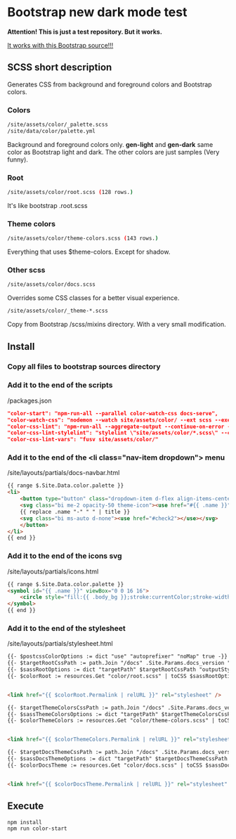 
# Bootstrap new dark mode test

**Attention! This is just a test repository. But it works.**

[It works with this Bootstrap source!!!](https://github.com/twbs/bootstrap/tree/new-masthead-darkmode)

## SCSS short description

Generates CSS from background and foreground colors and Bootstrap colors.


### Colors

```bash
/site/assets/color/_palette.scss
/site/data/color/palette.yml
```

Background and foreground colors only. **gen-light** and **gen-dark** same color as Bootstrap light and dark. The other colors are just samples (Very funny).

### Root

```bash
/site/assets/color/root.scss (128 rows.)
```

It's like bootstrap .root.scss

### Theme colors

```bash
/site/assets/color/theme-colors.scss (143 rows.)
```

Everything that uses $theme-colors. Except for shadow.

### Other scss

```bash
/site/assets/color/docs.scss
```

Overrides some CSS classes for a better visual experience.

```bash
/site/assets/color/_theme-*.scss
```

Copy from Bootstrap /scss/mixins directory. With a very small modification.

## Install

### Copy all files to bootstrap sources directory

### Add it to the end of the scripts

/packages.json

```json
"color-start": "npm-run-all --parallel color-watch-css docs-serve",
"color-watch-css": "nodemon --watch site/assets/color/ --ext scss --exec \"npm run color-css-lint\"",
"color-css-lint": "npm-run-all --aggregate-output --continue-on-error --parallel color-css-lint-*",
"color-css-lint-stylelint": "stylelint \"site/assets/color/*.scss\" --cache --cache-location .cache/.stylelintcache --rd -i site/assest/color-themes/*",
"color-css-lint-vars": "fusv site/assets/color/"
```

### Add it to the end of the &lt;li class="nav-item dropdown"&gt; menu

/site/layouts/partials/docs-navbar.html

```html
{{ range $.Site.Data.color.palette }}
<li>
    <button type="button" class="dropdown-item d-flex align-items-center active" data-bs-theme-value="{{ .name }}">
    <svg class="bi me-2 opacity-50 theme-icon"><use href="#{{ .name }}"></use></svg>
    {{ replace .name "-" " " | title }}
    <svg class="bi ms-auto d-none"><use href="#check2"></use></svg>
    </button>
</li>
{{ end }}
```

### Add it to the end of the icons svg

/site/layouts/partials/icons.html

```html
{{ range $.Site.Data.color.palette }}
<symbol id="{{ .name }}" viewBox="0 0 16 16">
    <circle style="fill:{{ .body_bg }};stroke:currentColor;stroke-width:1;stroke-miterlimit:4;stroke-dasharray:none;stroke-opacity:1" cx="8" cy="8" r="7.5" />
</symbol>
{{ end }}
```

### Add it to the end of the stylesheet

/site/layouts/partials/stylesheet.html

```html
{{- $postcssColorOptions := dict "use" "autoprefixer" "noMap" true -}}
{{- $targetRootCssPath := path.Join "/docs" .Site.Params.docs_version "assets/color/color.root.css" -}}
{{- $sassRootOptions := dict "targetPath" $targetRootCssPath "outputStyle" "expanded" "precision" 6 -}}
{{- $colorRoot := resources.Get "color/root.scss" | toCSS $sassRootOptions | postCSS $postcssColorOptions }}


<link href="{{ $colorRoot.Permalink | relURL }}" rel="stylesheet" />

{{- $targetThemeColorsCssPath := path.Join "/docs" .Site.Params.docs_version "assets/color/color.theme-colors.css" -}}
{{- $sassThemeColorsOptions := dict "targetPath" $targetThemeColorsCssPath "outputStyle" "expanded" "precision" 6 -}}
{{- $colorThemeColors := resources.Get "color/theme-colors.scss" | toCSS $sassThemeColorsOptions | postCSS $postcssColorOptions }}


<link href="{{ $colorThemeColors.Permalink | relURL }}" rel="stylesheet" />

{{- $targetDocsThemeCssPath := path.Join "/docs" .Site.Params.docs_version "assets/color/color.docs.css" -}}
{{- $sassDocsThemeOptions := dict "targetPath" $targetDocsThemeCssPath "outputStyle" "expanded" "precision" 6 -}}
{{- $colorDocsTheme := resources.Get "color/docs.scss" | toCSS $sassDocsThemeOptions | postCSS $postcssColorOptions }}


<link href="{{ $colorDocsTheme.Permalink | relURL }}" rel="stylesheet" />
```

## Execute

```bash
npm install
npm run color-start
```
